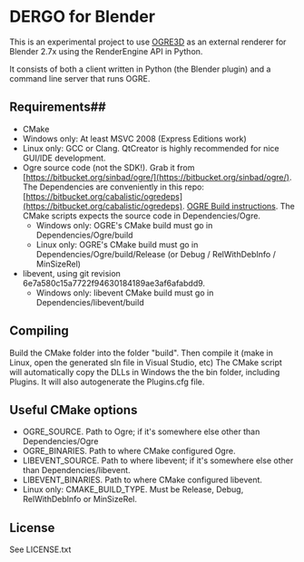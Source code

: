 # DERGO for Blender #

This is an experimental project to use [OGRE3D](www.ogre3d.org) as an external renderer for Blender 2.7x using the RenderEngine API in Python.

It consists of both a client written in Python (the Blender plugin) and a command line server that runs OGRE.

## Requirements##
* CMake
* Windows only: At least MSVC 2008 (Express Editions work)
* Linux only: GCC or Clang. QtCreator is highly recommended for nice GUI/IDE development.
* Ogre source code (not the SDK!). Grab it from [https://bitbucket.org/sinbad/ogre/](https://bitbucket.org/sinbad/ogre/). The Dependencies are conveniently in this repo: [https://bitbucket.org/cabalistic/ogredeps](https://bitbucket.org/cabalistic/ogredeps). [OGRE Build instructions](http://www.ogre3d.org/tikiwiki/CMake+Quick+Start+Guide). The CMake scripts expects the source code in Dependencies/Ogre.
    * Windows only: OGRE's CMake build must go in Dependencies/Ogre/build
    * Linux only: OGRE's CMake build must go in Dependencies/Ogre/build/Release (or Debug / RelWithDebInfo / MinSizeRel)
* libevent, using git revision 6e7a580c15a7722f94630184189ae3af6afabdd9.
    * Windows only: libevent CMake build must go in Dependencies/libevent/build

## Compiling ##
Build the CMake folder into the folder "build". Then compile it (make in Linux, open the generated sln file in Visual Studio, etc)
The CMake script will automatically copy the DLLs in Windows the the bin folder, including Plugins. It will also autogenerate the Plugins.cfg file.

## Useful CMake options ##
* OGRE_SOURCE. Path to Ogre; if it's somewhere else other than Dependencies/Ogre
* OGRE_BINARIES. Path to where CMake configured Ogre.
* LIBEVENT_SOURCE. Path to where libevent; if it's somewhere else other than Dependencies/libevent.
* LIBEVENT_BINARIES. Path to where CMake configured libevent.
* Linux only: CMAKE_BUILD_TYPE. Must be Release, Debug, RelWithDebInfo or MinSizeRel.

## License ##
See LICENSE.txt